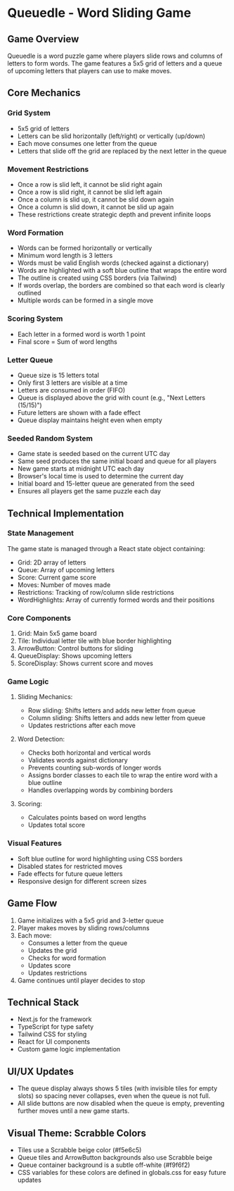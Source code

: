 # Queuedle - Word Sliding Game

## Game Overview
Queuedle is a word puzzle game where players slide rows and columns of letters to form words. The game features a 5x5 grid of letters and a queue of upcoming letters that players can use to make moves.

## Core Mechanics

### Grid System
- 5x5 grid of letters
- Letters can be slid horizontally (left/right) or vertically (up/down)
- Each move consumes one letter from the queue
- Letters that slide off the grid are replaced by the next letter in the queue

### Movement Restrictions
- Once a row is slid left, it cannot be slid right again
- Once a row is slid right, it cannot be slid left again
- Once a column is slid up, it cannot be slid down again
- Once a column is slid down, it cannot be slid up again
- These restrictions create strategic depth and prevent infinite loops

### Word Formation
- Words can be formed horizontally or vertically
- Minimum word length is 3 letters
- Words must be valid English words (checked against a dictionary)
- Words are highlighted with a soft blue outline that wraps the entire word
- The outline is created using CSS borders (via Tailwind)
- If words overlap, the borders are combined so that each word is clearly outlined
- Multiple words can be formed in a single move

### Scoring System
- Each letter in a formed word is worth 1 point
- Final score = Sum of word lengths

### Letter Queue
- Queue size is 15 letters total
- Only first 3 letters are visible at a time
- Letters are consumed in order (FIFO)
- Queue is displayed above the grid with count (e.g., "Next Letters (15/15)")
- Future letters are shown with a fade effect
- Queue display maintains height even when empty

### Seeded Random System
- Game state is seeded based on the current UTC day
- Same seed produces the same initial board and queue for all players
- New game starts at midnight UTC each day
- Browser's local time is used to determine the current day
- Initial board and 15-letter queue are generated from the seed
- Ensures all players get the same puzzle each day

## Technical Implementation

### State Management
The game state is managed through a React state object containing:
- Grid: 2D array of letters
- Queue: Array of upcoming letters
- Score: Current game score
- Moves: Number of moves made
- Restrictions: Tracking of row/column slide restrictions
- WordHighlights: Array of currently formed words and their positions

### Core Components
1. Grid: Main 5x5 game board
2. Tile: Individual letter tile with blue border highlighting
3. ArrowButton: Control buttons for sliding
4. QueueDisplay: Shows upcoming letters
5. ScoreDisplay: Shows current score and moves

### Game Logic
1. Sliding Mechanics:
   - Row sliding: Shifts letters and adds new letter from queue
   - Column sliding: Shifts letters and adds new letter from queue
   - Updates restrictions after each move

2. Word Detection:
   - Checks both horizontal and vertical words
   - Validates words against dictionary
   - Prevents counting sub-words of longer words
   - Assigns border classes to each tile to wrap the entire word with a blue outline
   - Handles overlapping words by combining borders

3. Scoring:
   - Calculates points based on word lengths
   - Updates total score

### Visual Features
- Soft blue outline for word highlighting using CSS borders
- Disabled states for restricted moves
- Fade effects for future queue letters
- Responsive design for different screen sizes

## Game Flow
1. Game initializes with a 5x5 grid and 3-letter queue
2. Player makes moves by sliding rows/columns
3. Each move:
   - Consumes a letter from the queue
   - Updates the grid
   - Checks for word formation
   - Updates score
   - Updates restrictions
4. Game continues until player decides to stop

## Technical Stack
- Next.js for the framework
- TypeScript for type safety
- Tailwind CSS for styling
- React for UI components
- Custom game logic implementation

## UI/UX Updates
- The queue display always shows 5 tiles (with invisible tiles for empty slots) so spacing never collapses, even when the queue is not full.
- All slide buttons are now disabled when the queue is empty, preventing further moves until a new game starts.

## Visual Theme: Scrabble Colors
- Tiles use a Scrabble beige color (#f5e6c5)
- Queue tiles and ArrowButton backgrounds also use Scrabble beige
- Queue container background is a subtle off-white (#f9f6f2)
- CSS variables for these colors are defined in globals.css for easy future updates
